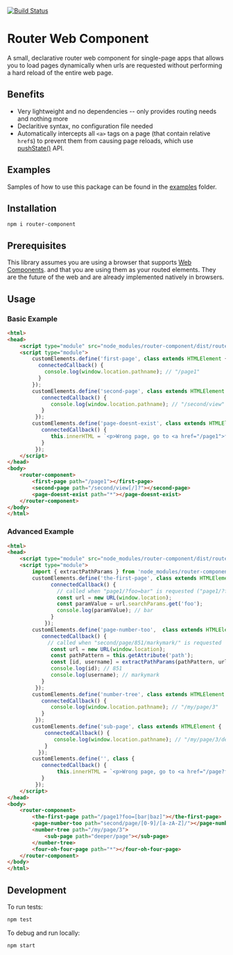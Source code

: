 [![Build Status](https://travis-ci.org/mkay581/router-js.svg?branch=master)](https://travis-ci.org/mkay581/router-js)

# Router Web Component

A small, declarative router web component for single-page apps that allows you to load pages dynamically when urls 
are requested without performing a hard reload of the entire web page.

## Benefits

* Very lightweight and no dependencies -- only provides routing needs and nothing more
* Declaritive syntax, no configuration file needed
* Automatically intercepts all `<a>` tags on a page (that contain relative `href`s) to prevent them from causing page
reloads, which use [pushState()](http://w3c.github.io/html/browsers.html#dom-history-pushstate) API.

## Examples

Samples of how to use this package can be found in the [examples](examples) folder.

## Installation

```
npm i router-component
```

## Prerequisites

This library assumes you are using a browser that supports [Web Components](https://www.webcomponents.org/introduction). 
and that you are using them as your routed elements. They are the future of the web and are already implemented 
natively in browsers.

## Usage

### Basic Example

```html
<html>
<head>
    <script type="module" src="node_modules/router-component/dist/router-component.js"></script>
    <script type="module">
        customElements.define('first-page', class extends HTMLElement {
          connectedCallback() {
            console.log(window.location.pathname); // "/page1"
          }
        }); 
        customElements.define('second-page', class extends HTMLElement {
           connectedCallback() {
              console.log(window.location.pathname); // "/second/view" OR "/second/view/"
           }
         }); 
        customElements.define('page-doesnt-exist', class extends HTMLElement {
           connectedCallback() {
              this.innerHTML = `<p>Wrong page, go to <a href="/page1">first page</a></p>`;
           }
         }); 
    </script>
</head>
<body>
    <router-component>
        <first-page path="/page1"></first-page>
        <second-page path="/second/view[/]?"></second-page>
        <page-doesnt-exist path="*"></page-doesnt-exist>
    </router-component>
</body>
</html>

```

### Advanced Example

```html
<html>
<head>
    <script type="module" src="node_modules/router-component/dist/router-component.js"></script>
    <script type="module">
        import { extractPathParams } from 'node_modules/router-component/dist/router-component.js'
        customElements.define('the-first-page', class extends HTMLElement {
              connectedCallback() {
                // called when "page1/?foo=bar" is requested ("page1/?foo=baz" would work too)
                const url = new URL(window.location);
                const paramValue = url.searchParams.get('foo');
                console.log(paramValue); // bar
              }
            }); 
        customElements.define('page-number-too',  class extends HTMLElement {
           connectedCallback() {
             // called when "second/page/851/markymark/" is requested
              const url = new URL(window.location);
              const pathPattern = this.getAttribute('path');
              const [id, username] = extractPathParams(pathPattern, url.href);
              console.log(id); // 851
              console.log(username); // markymark
           }
         }); 
        customElements.define('number-tree', class extends HTMLElement {
           connectedCallback() {
              console.log(window.location.pathname); // "/my/page/3"
           }
         }); 
        customElements.define('sub-page', class extends HTMLElement {
            connectedCallback() {
               console.log(window.location.pathname); // "/my/page/3/deeper/page"
            }
          }); 
        customElements.define('', class {
           connectedCallback() {
                this.innerHTML = `<p>Wrong page, go to <a href="/page?foo=bar">first page</a></p>`;
           }
         }); 
    </script>
</head>
<body>
    <router-component>
        <the-first-page path="/page1?foo=[bar|baz]"></the-first-page>
        <page-number-too path="second/page/[0-9]/[a-zA-Z]/"></page-number-too>
        <number-tree path="/my/page/3">
            <sub-page path="deeper/page"></sub-page>
        </number-tree>
        <four-oh-four-page path="*"></four-oh-four-page>
    </router-component>
</body>
</html>

```

## Development

To run tests:

```bash
npm test
```

To debug and run locally:

```bash
npm start
```


